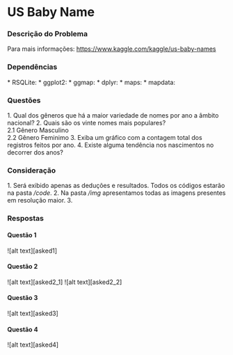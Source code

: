 <h1> US Baby Name </h1>


<h3>Descrição do Problema</h3>

Para mais informações: https://www.kaggle.com/kaggle/us-baby-names

<h3>Dependências</h3>
* RSQLite: 
* ggplot2: 
* ggmap:
* dplyr:
* maps:
* mapdata:

<h3>Questões</h3>
1. Qual dos gêneros que há a maior variedade de nomes por ano a âmbito nacional?
2. Quais são os vinte nomes mais populares?
<br></t>2.1 Gênero Masculino
<br></t>2.2 Gênero Feminimo
3. Exiba um gráfico com a contagem total dos registros feitos por ano.
4. Existe alguma tendência nos nascimentos no decorrer dos anos?

<h3>Consideração</h3>
1. Será exibido apenas as deduções e resultados. Todos os códigos estarão na pasta <i>/code</i>. 
2. Na pasta <i>/img</i> apresentamos todas as imagens presentes em resolução maior. 
3. 

<h3>Respostas</h3>
<h4>Questão 1</h3>
![alt text][asked1]

<h4>Questão 2</h3>
![alt text][asked2_1]
![alt text][asked2_2]

<h4>Questão 3</h3>
![alt text][asked3]

<h4>Questão 4</h3>
![alt text][asked4]

[asked1]: https://github.com/wyassue/teste/blob/master/img/%20answer1.png "Questão 1"
[asked2_1]: https://github.com/wyassue/teste/blob/master/img/%20answer2_F_v2.png "Questão 2"
[asked2_2]: https://github.com/wyassue/teste/blob/master/img/%20answer2_M_v2.png "Questão 2"
[asked3]: https://github.com/wyassue/teste/blob/master/img/%20answer3.png "Questão 3"
[asked4]: https://github.com/wyassue/teste/blob/master/img/%20answer4.png "Questão 4"

